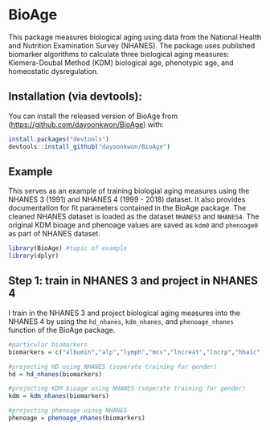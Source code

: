 
<!-- README.md is generated from README.Rmd. Please edit that file -->

# BioAge

This package measures biological aging using data from the National
Health and Nutrition Examination Survey (NHANES). The package uses
published biomarker algorithms to calculate three biological aging
measures: Klemera-Doubal Method (KDM) biological age, phenotypic age,
and homeostatic dysregulation.

## Installation (via devtools):

You can install the released version of BioAge from
(<https://github.com/dayoonkwon/BioAge>) with:

``` r
install.packages("devtools")
devtools::install_github("dayoonkwon/BioAge")
```

## Example

This serves as an example of training biologial aging measures using the
NHANES 3 (1991) and NHANES 4 (1999 - 2018) dataset. It also provides
documentation for fit parameters contained in the BioAge package. The
cleaned NHANES dataset is loaded as the dataset `NHANES3` and `NHANES4`.
The original KDM bioage and phenoage values are saved as `kdm0` and
`phenoage0` as part of NHANES dataset.

``` r
library(BioAge) #topic of example
library(dplyr)
```

## Step 1: train in NHANES 3 and project in NHANES 4

I train in the NHANES 3 and project biological aging measures into the
NHANES 4 by using the `hd_nhanes`, `kdm_nhanes`, and `phenoage_nhanes`
function of the BioAge package.

``` r
#particular biomarkers
biomarkers = c("albumin","alp","lymph","mcv","lncreat","lncrp","hba1c","wbc","rdw")

#projecting HD using NHANES (seperate training for gender)
hd = hd_nhanes(biomarkers)

#projecting KDM bioage using NHANES (seperate training for gender)
kdm = kdm_nhanes(biomarkers)

#projecting phenoage uinsg NHANES
phenoage = phenoage_nhanes(biomarkers)
```
